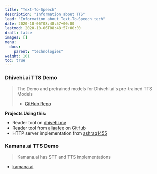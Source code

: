 ```yaml
---
title: "Text-To-Speech"
description: "Information about TTS"
lead: "Information about Text-To-Speech tech"
date: 2020-10-06T08:48:57+00:00
lastmod: 2020-10-06T08:48:57+00:00
draft: false
images: []
menu:
  docs:
    parent: "technologies"
weight: 101
toc: true
---
```



### Dhivehi.ai TTS Demo

> The Demo and pretrained models for Dhivehi.ai's pre-trained TTS Models
> * [GitHub Repo](https://github.com/DhivehiAI/TTS-Demos)

**Projects Using this:**

* Reader tool on [dhivehi.mv](https://dhivehi.mv/tools/tts/)
* Reader tool from [aliaafee](https://github.com/aliaafee) on [GitHub](https://github.com/aliaafee/dhivehi-reader)
* HTTP server implementation from [ashraq1455](https://github.com/ashraq1455/DhivehiTTS-http)

### Kamana.ai TTS Demo

> Kamana.ai has STT and TTS implementations

* [kamana.ai](https://kamana.ai/)
